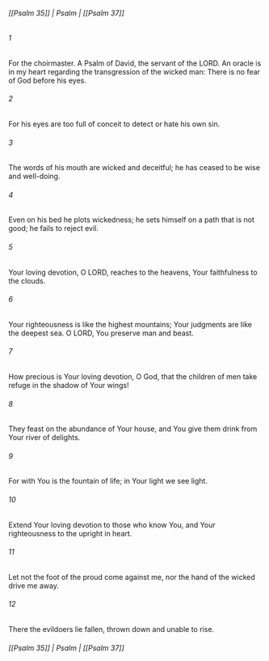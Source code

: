 ###### [[Psalm 35]] | Psalm | [[Psalm 37]]

###### 1
For the choirmaster. A Psalm of David, the servant of the LORD. An oracle is in my heart regarding the transgression of the wicked man: There is no fear of God before his eyes.
###### 2
For his eyes are too full of conceit to detect or hate his own sin.
###### 3
The words of his mouth are wicked and deceitful; he has ceased to be wise and well-doing.
###### 4
Even on his bed he plots wickedness; he sets himself on a path that is not good; he fails to reject evil.
###### 5
Your loving devotion, O LORD, reaches to the heavens, Your faithfulness to the clouds.
###### 6
Your righteousness is like the highest mountains; Your judgments are like the deepest sea. O LORD, You preserve man and beast.
###### 7
How precious is Your loving devotion, O God, that the children of men take refuge in the shadow of Your wings!
###### 8
They feast on the abundance of Your house, and You give them drink from Your river of delights.
###### 9
For with You is the fountain of life; in Your light we see light.
###### 10
Extend Your loving devotion to those who know You, and Your righteousness to the upright in heart.
###### 11
Let not the foot of the proud come against me, nor the hand of the wicked drive me away.
###### 12
There the evildoers lie fallen, thrown down and unable to rise.

###### [[Psalm 35]] | Psalm | [[Psalm 37]]
